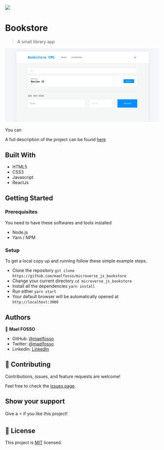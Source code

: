 ![](https://img.shields.io/badge/Microverse-blueviolet)

# Bookstore

> A small library app

![screenshot](./app_screenshot.png)

You can 

A full description of the project can be found [here](https://www.theodinproject.com/courses/javascript/lessons/weather-app)

## Built With

- HTML5
- CSS3
- Javascript
- ReactJs

## Getting Started

### Prerequisites

You need to have these softwares and tools installed

- Node.js
- Yarn / NPM

### Setup

To get a local copy up and running follow these simple example steps.

- Clone the repository `git clone https://github.com/maelfosso/microverse_js_bookstore`
- Change your current directory `cd microverse_js_bookstore`
- Install all the dependencies `yarn install`
- Run either `yarn start`
- Your default browser will be automatically opened at `http://localhost:3000`


## Authors

👤 **Mael FOSSO**

- GitHub: [@maelfosso](https://github.com/maelfosso)
- Twitter: [@maelfosso](https://twitter.com/maelfosso)
- LinkedIn: [LinkedIn](https://www.linkedin.com/in/mael-fosso-650b6346/)

## 🤝 Contributing

Contributions, issues, and feature requests are welcome!

Feel free to check the [issues page](issues/).

## Show your support

Give a ⭐️ if you like this project!

## 📝 License

This project is [MIT](lic.url) licensed.
